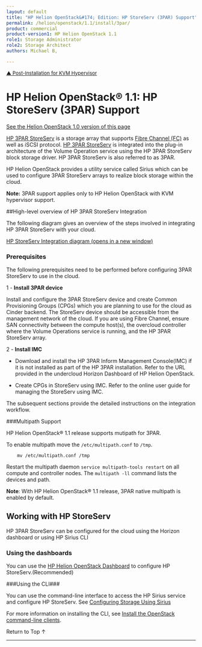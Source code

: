 ```yaml
---
layout: default
title: "HP Helion OpenStack&#174; Edition: HP StoreServ (3PAR) Support"
permalink: /helion/openstack/1.1/install/3par/
product: commercial
product-version1: HP Helion OpenStack 1.1
role1: Storage Administrator
role2: Storage Architect
authors: Michael B, 

---
```

<!--PUBLISHED-->


<script>

function PageRefresh {
onLoad="window.refresh"
}

PageRefresh();

</script>


<p style="font-size: small;"><a href="/helion/openstack/1.1/install/post-kvm/">&#9650; Post-Installation for KVM Hypervisor</a> </p>

# HP Helion OpenStack&#174; 1.1: HP StoreServ (3PAR) Support
[See the Helion OpenStack 1.0 version of this page](/helion/openstack/install/3par/)


[HP 3PAR StoreServ](http://www8.hp.com/us/en/products/data-storage/3parstoreserv.html) is a storage array that supports [Fibre Channel (FC)]( /helion/openstack/1.1/services/volume/Fibre/) as well as iSCSI protocol. [HP 3PAR StoreServ](http://www8.hp.com/us/en/products/data-storage/3parstoreserv.html) is integrated into the plug-in architecture of the Volume Operation service using the HP 3PAR StoreServ block storage driver. HP 3PAR StoreServ is also referred to as 3PAR.

HP Helion OpenStack provides a utility service called Sirius which can be used to configure 3PAR StoreServ arrays to realize block storage within the cloud. 


**Note:** 3PAR support applies only to HP Helion OpenStack with KVM hypervisor support.

<!---The Cinder integration drivers run as Python libraries in the Cinder service to facilitate communication between Cinder and StoreServ arrays.-->

<!---Devices can be connected to Cinder using Fibre Channel (FC) or using the iSCSI protocol.-->

##High-level overview of HP 3PAR StoreServ Integration

The following diagram gives an overview of the steps involved in integrating HP 3PAR StoreServ with your cloud. 

<a href="javascript:window.open('/content/documentation/media/storeserv-integration.png','_blank','toolbar=no,menubar=no,resizable=yes,scrollbars=yes')">HP StoreServ Integration diagram (opens in a new window)</a>

### Prerequisites

The following prerequisites need to be performed before configuring 3PAR StoreServ to use in the cloud.


1 - **Install 3PAR device**

   Install and configure the 3PAR StoreServ device and create Common Provisioning Groups (CPGs) which you are planning to use for the cloud as Cinder backend. The StoreServ device should be accessible from the management network of the cloud. If you are using Fibre Channel, ensure SAN connectivity between the compute host(s), the overcloud controller where the Volume Operations service is running, and the HP 3PAR StoreServ array.

 
2 - **Install IMC**

  * Download and install the HP 3PAR Inform Management Console(IMC) if it is not installed as part of the HP 3PAR installation. Refer to the URL provided in the undercloud Horizon Dashboard of HP Helion OpenStack. <!---Download the HP 3PAR Inform Management Console(IMC) from the URL provided in the undercloud Horizon Dashboard.-->

  * Create CPGs in StoreServ using IMC. Refer to the online user guide  for managing the StoreServ using IMC.

The subsequent sections provide the detailed instructions on  the integration workflow.

###Multipath Support

HP Helion OpenStack&#174; 1.1 release supports mutipath for 3PAR. 

To enable multipath move the `/etc/multipath.conf` to  `/tmp`. 

		mv /etc/multipath.conf /tmp
		
Restart the multipath daemon `service multipath-tools restart` on all compute and controller nodes. The `multipath -ll` command  lists the devices and path.

**Note**: With HP Helion OpenStack&#174; 1.1 release, 3PAR native multipath is enabled by default.

## Working with HP StoreServ

HP 3PAR StoreServ can be configured for the cloud using the Horizon dashboard or using HP Sirius CLI

### Using the dashboards

You can use the [HP Helion OpenStack Dashboard](/helion/openstack/1.1/undercloud/manage/resources/overview/) to configure HP StoreServ.(Recommended)

###Using the CLI###

You can use the command-line interface to access the HP Sirius service and configure HP StoreServ. See [Configuring Storage Using Sirius](/helion/openstack/1.1/sirius/cli/workflow/)

For more information on installing the CLI, see [Install the OpenStack command-line clients](http://docs.openstack.org/user-guide/content/install_clients.html).


<a href="#top" style="padding:14px 0px 14px 0px; text-decoration: none;"> Return to Top &#8593; </a>

----
